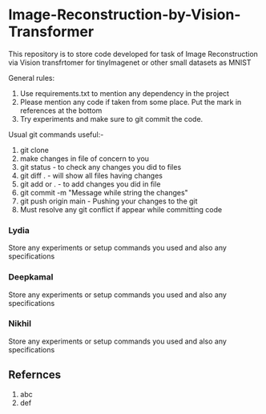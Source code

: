 # Image-Reconstruction-by-Vision-Transformer
This repository is to store code developed for task of Image Reconstruction via Vision transfrtomer for tinyImagenet or other small datasets as MNIST

General rules:
1. Use requirements.txt to mention any dependency in the project
2. Please mention any code if taken from some place. Put the mark in references at the bottom
3. Try experiments and make sure to git commit the code.

Usual git commands useful:-
1. git clone <repo link>
2. make changes in file of concern to you
3. git status - to check any changes you did to files
4. git diff . - will show all files having changes
5. git add <filename> or . - to add changes you did in file
6. git commit -m "Message while string the changes"
7. git push origin main - Pushing your changes to the git
8. Must resolve any git conflict if appear while committing code

### Lydia
Store any experiments or setup commands you used and also any specifications

### Deepkamal 
Store any experiments or setup commands you used and also any specifications

### Nikhil
Store any experiments or setup commands you used and also any specifications

## Refernces
1. abc 
2. def
